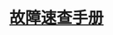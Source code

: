 # [故障速查手册](https://github.com/XX-net/XX-Net/wiki/%E6%95%85%E9%9A%9C%E9%80%9F%E6%9F%A5%E6%89%8B%E5%86%8C)